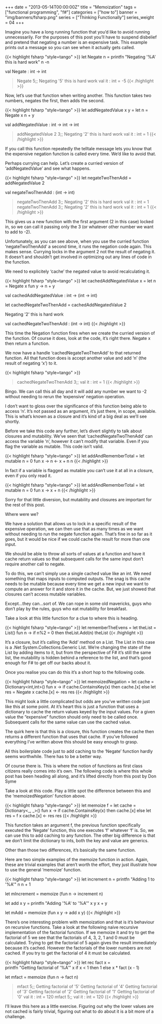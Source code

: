 +++
date = "2013-05-14T00:00:00Z"
title = "Memoization"
tags = ["functional programming", "f#"]
categories = ["how to"]
banner = "img/banners/fsharp.png"
series = ["Thinking Functionally"]
series_weight = 04
+++

Imagine you have a long running function that you’d like to avoid running unnecessarily. For the purposes of this post you’ll have to suspend disbelief and pretend that negating a number is an expensive task. This example prints out a message so you can see when it actually gets called.

{{< highlight fsharp "style=tango" >}}
let Negate n =
    printfn "Negating '%A' this is hard work" n
    -n
 
val Negate : int -> int

> Negate 5;;
Negating '5' this is hard work
val it : int = -5
{{< /highlight >}}

Now, let’s use that function when writing another. This function takes two numbers, negates the first, then adds the second.

{{< highlight fsharp "style=tango" >}}
let addNegatedValue x y =
    let n = Negate x
    n + y
 
val addNegatedValue : int -> int -> int

> addNegatedValue 2 3;;
Negating '2' this is hard work
val it : int = 1
{{< /highlight >}}

If you call this function repeatedly the telltale message lets you know that the expensive negation function is called every time. We’d like to avoid that.

Perhaps currying can help. Let’s create a curried version of ‘addNegatedValue’ and see what happens.

{{< highlight fsharp "style=tango" >}}
let negateTwoThenAdd = addNegatedValue 2
 
val negateTwoThenAdd : (int -> int)
 
> negateTwoThenAdd 3;;
Negating '2' this is hard work
val it : int = 1
> negateTwoThenAdd 3;;
Negating '2' this is hard work
val it : int = 1
{{< /highlight >}}

This gives us a new function with the first argument (2 in this case) locked in, so we can call it passing only the 3 (or whatever other number we want to add to -2).

Unfortunately, as you can see above, when you use the curried function ‘negateTwoThenAdd’ a second time, it runs the negation code again. This makes sense. Currying locks in the argument 2 not the result of negating it. It doesn’t and shouldn’t get involved in optimizing out any lines of code in the function.

We need to explicitely ‘cache’ the negated value to avoid recalculating it.

{{< highlight fsharp "style=tango" >}}
let cachedAddNegatedValue x =
    let n = Negate x
    fun y -> n + y
 
val cachedAddNegatedValue : int -> (int -> int)
 
let cachedNegateTwoThenAdd = cachedAddNegatedValue 2
 
Negating '2' this is hard work
 
val cachedNegateTwoThenAdd : (int -> int)
{{< /highlight >}}

This time the Negation function fires when we create the curried version of the function. Of course it does, look at the code, it’s right there. Negate x then return a function.

We now have a handle ‘cachedNegateTwoThenAdd’ to that returned function. All that function does is accept another value and add ‘n’ (the result of negating ‘x’) to it.

{{< highlight fsharp "style=tango" >}}
> cachedNegateTwoThenAdd 3;;
val it : int = 1
{{< /highlight >}}

Bingo. We can call this all day and it will add any number we want to -2 without needing to rerun the ‘expensive’ negation operation.

I don’t want to gloss over the significance of this function being able to access ‘n’. It’s not passed as an argument, it’s just there, in scope, available. This is what’s known as a closure and it’s kind of a big deal as we’ll see shortly.

Before we take this code any further, let’s divert slightly to talk about closures and mutability. We’ve seen that ‘cachedNegateTwoThenAdd’ can access the variable ‘n’, however it can’t modify that variable. Even if you flag the variable as mutable. This code isn’t valid.

{{< highlight fsharp "style=tango" >}}
let addAndRememberTotal =
    let mutable n = 0
    fun x -> 
        n <- x + n
        n
{{< /highlight >}}

In fact if a variable is flagged as mutable you can’t use it at all in a closure, even if you only read it.

{{< highlight fsharp "style=tango" >}}
let addAndRememberTotal =
    let mutable n = 0
    fun x -> x + n
{{< /highlight >}}

Sorry for that little diversion, but mutability and closures are important for the rest of this post.

Where were we?

We have a solution that allows us to lock in a specific result of the expensive operation, we can then use that as many times as we want without needing to run the negate function again. That’s fine in so far as it goes, but it would be nice if we could cache the result for more than one input.

We should be able to throw all sorts of values at a function and have it cache return values so that subsequent calls for the same input don’t require another call to negate.

To do this, we can’t simply use a single cached value like an int. We need something that maps inputs to computed outputs. The snag is this cache needs to be mutable because every time we get a new input we want to compute an answer for it and store it in the cache. But, we just showed that closures can’t access mutable variables.

Except…they can…sort of. We can rope in some old mavericks, guys who don’t play by the rules, guys who eat mutability for breakfast.

Take a look at this little function for a clue to where this is heading.

{{< highlight fsharp "style=tango" >}}
let rememberTheEvens =
    let theList = List<int>()
    fun n ->
        if n%2 = 0 then theList.Add(n)
        theList 
{{< /highlight >}}

It’s a closure, but it’s calling the ‘Add’ method on a List. The List in this case is a .Net System.Collections.Generic List. We’re changing the state of the List by adding items to it, but from the perspective of F# it’s still the same list, the mutability is hidden behind a reference to the list, and that’s good enough for F# to get off our backs about it.

Once you realise you can do this it’s a short hop to the following code.

{{< highlight fsharp "style=tango" >}}
let memoizedNegation =
    let cache = Dictionary<int,int>()
    fun x ->
        if cache.ContainsKey(x) then
            cache.[x]
        else
            let res = Negate x
            cache.[x] <- res
            res
{{< /highlight >}}

This might look a little complicated but odds are you’ve written code just like this at some point. At it’s heart this is just a function that uses a dictionary to cache the return values keyed by the input values. For a given value the “expensive” function should only need to be called once. Subsequent calls for the same value can use the cached value.

The quirk here is that this is a closure, this function creates the cache then returns a different function that uses that cache. If you’ve followed everything I’ve written above this should be easy enough to grasp.

All this boilerplate code just to add caching to the ‘Negate’ function hardly seems worthwhile. There has to be a better way.

Of course there is. This is where the notion of functions as first class citizens really comes into it’s own. The following code is where this whole post has been heading all along, and it’s lifted directly from this post by Don Syme

Take a look at this code. Play a little spot the difference between this and the ‘memoizedNegation’ function above.

{{< highlight fsharp "style=tango" >}}
let memoize f =
    let cache = Dictionary<_, _>()
    fun x ->
        if cache.ContainsKey(x) then
            cache.[x]
        else
            let res = f x
            cache.[x] <- res
            res
{{< /highlight >}}

This function takes an argument f, the previous function specifically executed the ‘Negate’ function, this one executes ‘f’ whatever ‘f’ is. So, we can use this to add caching to any function. The other big difference is that we don’t limit the dictionary to ints, both the key and value are generics.

Other than those two differences, it’s basically the same function.

Here are two simple examples of the memoize function in action. Again, these are trivial examples that aren’t worth the effort, they just illustrate how to use the general ‘memoize’ function.

{{< highlight fsharp "style=tango" >}}
let increment n =
        printfn "Adding 1 to '%A'" n
        n + 1
 
let mIncrement =
    memoize (fun n -> increment n)
 
let add x y =
        printfn "Adding '%A' to '%A'" x y
        x + y
 
let mAdd =
    memoize (fun x y -> add x y)
{{< /highlight >}}

There’s one interesting problem with memoization and that is it’s behaviour on recursive functions. Take a look at the following naive recursive implementation of the factorial function. If we memoize it and try to get the factorial of 5 we see that the factorials of 4, 3, 2, 1 and 0 must be calculated. Trying to get the factorial of 5 again gives the result immediately because it’s cached. However the factorials of the lower numbers are not cached. If you try to get the factorial of 4 it must be calculated.

{{< highlight fsharp "style=tango" >}}
let rec fact x =        
    printfn "Getting factorial of '%A'" x
    if x < 1 then 1
    else x * fact (x - 1)
 
let mfact = memoize (fun n -> fact n)
 
> mfact 5;;
Getting factorial of '5'
Getting factorial of '4'
Getting factorial of '3'
Getting factorial of '2'
Getting factorial of '1'
Getting factorial of '0'
val it : int = 120
> mfact 5;;
val it : int = 120
{{< /highlight >}}

I’ll leave this here as a little exercise. Figuring out why the lower values are not cached is fairly trivial, figuring out what to do about it is a bit more of a challenge.